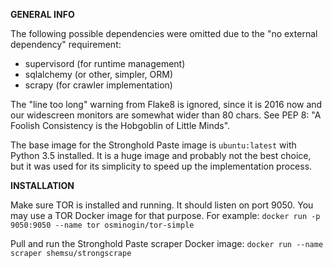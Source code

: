 **GENERAL INFO**

The following possible dependencies were omitted due to the "no external dependency" requirement:
* supervisord (for runtime management)
* sqlalchemy (or other, simpler, ORM)
* scrapy (for crawler implementation)

The "line too long" warning from Flake8 is ignored, since it is 2016 now and our widescreen monitors are somewhat wider than 80 chars.
See PEP 8: "A Foolish Consistency is the Hobgoblin of Little Minds".

The base image for the Stronghold Paste image is `ubuntu:latest` with Python 3.5 installed.
It is a huge image and probably not the best choice, but it was used for its simplicity to speed up the implementation process.

**INSTALLATION**

Make sure TOR is installed and running. It should listen on port 9050.
You may use a TOR Docker image for that purpose. For example:
`docker run -p 9050:9050 --name tor osminogin/tor-simple`

Pull and run the Stronghold Paste scraper Docker image:
`docker run --name scraper shemsu/strongscrape`

